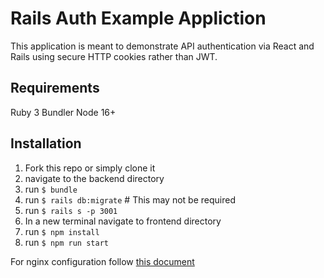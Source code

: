 # Rails Auth Example Appliction
This application is meant to demonstrate API authentication via React and Rails using secure HTTP cookies rather than JWT.

## Requirements
Ruby 3
Bundler
Node 16+ 

## Installation
1. Fork this repo or simply clone it
1. navigate to the backend directory
1. run `$ bundle`
1. run `$ rails db:migrate` # This may not be required 
1. run `$ rails s -p 3001`
1. In a new terminal navigate to frontend directory
1. run `$ npm install`
1. run `$ npm run start`

For nginx configuration follow [this document](https://dev.to/alizand1992/setting-up-user-auth-with-react-and-rails-minus-the-jwt-headache-39d)
